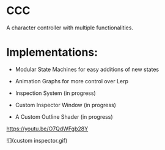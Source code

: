 # CCC
A character controller with multiple functionalities.

# Implementations: 

* Modular State Machines for easy additions of new states
 
* Animation Graphs for more control over Lerp

* Inspection System (in progress)

* Custom Inspector Window (in progress)

* A Custom Outline Shader (in progress)

https://youtu.be/O7QdWFgb28Y

![](custom inspector.gif)
